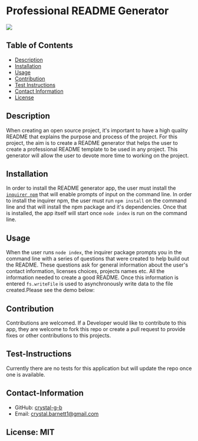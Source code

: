 # Professional README Generator

  <a href="https://img.shields.io/badge/License-MIT-brightgreen"><img src="https://img.shields.io/badge/License-MIT-brightgreen"></a>

  ## Table of Contents
  * [Description](#description)
  * [Installation](#installation)
  * [Usage](#usage)
  * [Contribution](#contribution)
  * [Test Instructions](#test-instructions)
  * [Contact Information](#contact-information)
  * [License](#license)
  
  
  ## Description
  When creating an open source project, it's important to have a high quality README that explains the purpose and process of the project. For this project, the aim is to create a README generator that helps the user to create a professional README template to be used in any project. This generator will allow the user to devote more time to working on the project.
  ## Installation
  In order to install the README generator app, the user must install the [`inquirer npm`](https://www.npmjs.com/package/inquirer) that will enable prompts of input on the command line. In order to install the inquirer npm, the user must run `npm install` on the command line and that will install the npm package and it's dependencies. Once that is installed, the app itself will start once `node index` is run on the command line.
  ## Usage
  When the user runs `node index`, the inquirer package prompts you in the command line with a series of questions that were created to help build out the README. These questions ask for general information about the user's contact information, licenses choices, projects names etc. All the information needed to create a good README. Once this information is entered `fs.writeFile` is used to asynchronously write data to the file created.Please see the demo below:
  ## Contribution
  Contributions are welcomed. If a Developer would like to contribute to this app, they are welcome to fork this repo or create a pull request to provide fixes or other contributions to this projects.
  ## Test-Instructions
  Currently there are no tests for this application but will update the repo once one is available.
  ## Contact-Information
  * GitHub: [crystal-g-b](https://github.com/crystal-g-b)
  * Email: crystal.barnett1@gmail.com
  ## License: MIT
